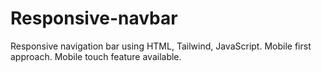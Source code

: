 # Responsive-navbar
Responsive navigation bar using HTML, Tailwind, JavaScript.
Mobile first approach. 
Mobile touch feature available. 
